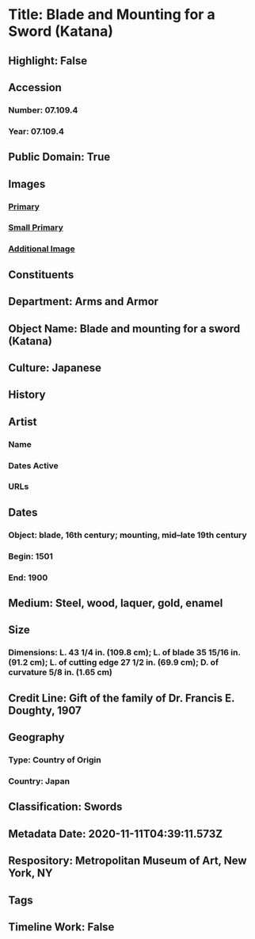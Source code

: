 # Title: Blade and Mounting for a Sword (Katana)
## Highlight: False
## Accession
### Number: 07.109.4
### Year: 07.109.4
## Public Domain: True
## Images
### [Primary](https://images.metmuseum.org/CRDImages/aa/original/DT217427.jpg)
### [Small Primary](https://images.metmuseum.org/CRDImages/aa/web-large/DT217427.jpg)
### [Additional Image](https://images.metmuseum.org/CRDImages/aa/original/1820.jpg)
## Constituents
## Department: Arms and Armor
## Object Name: Blade and mounting for a sword (Katana)
## Culture: Japanese
## History
## Artist
### Name
### Dates Active
### URLs
## Dates
### Object: blade, 16th century; mounting, mid–late 19th century
### Begin: 1501
### End: 1900
## Medium: Steel, wood, laquer, gold, enamel
## Size
### Dimensions: L. 43 1/4 in. (109.8 cm); L. of blade 35 15/16 in. (91.2 cm); L. of cutting edge 27 1/2 in. (69.9 cm); D. of curvature 5/8 in. (1.65 cm)
## Credit Line: Gift of the family of Dr. Francis E. Doughty, 1907
## Geography
### Type: Country of Origin
### Country: Japan
## Classification: Swords
## Metadata Date: 2020-11-11T04:39:11.573Z
## Respository: Metropolitan Museum of Art, New York, NY
## Tags
## Timeline Work: False